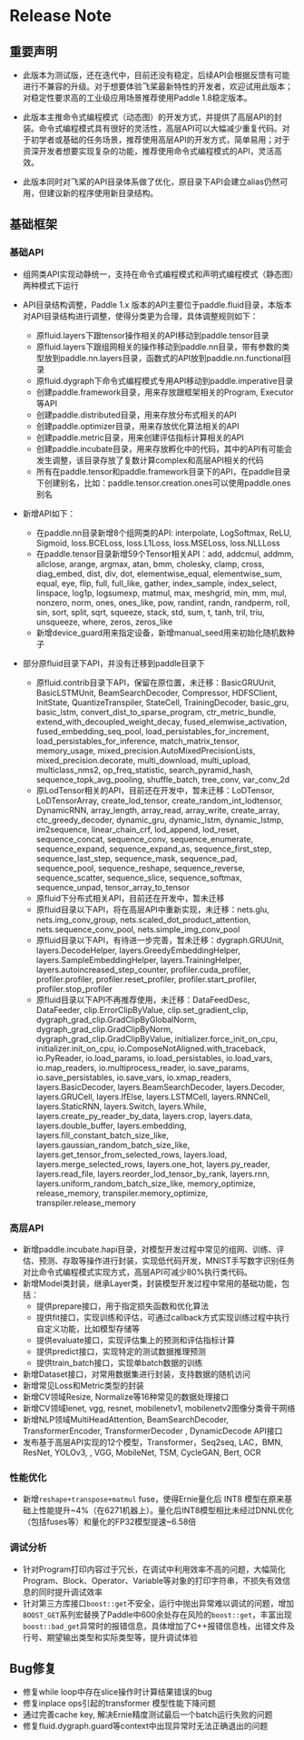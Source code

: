 # Release Note

## 重要声明

 - 此版本为测试版，还在迭代中，目前还没有稳定，后续API会根据反馈有可能进行不兼容的升级。对于想要体验飞桨最新特性的开发者，欢迎试用此版本；对稳定性要求高的工业级应用场景推荐使用Paddle 1.8稳定版本。

 - 此版本主推命令式编程模式（动态图）的开发方式，并提供了高层API的封装。命令式编程模式具有很好的灵活性，高层API可以大幅减少重复代码。对于初学者或基础的任务场景，推荐使用高层API的开发方式，简单易用；对于资深开发者想要实现复杂的功能，推荐使用命令式编程模式的API，灵活高效。

 - 此版本同时对飞桨的API目录体系做了优化，原目录下API会建立alias仍然可用，但建议新的程序使用新目录结构。

## 基础框架

### 基础API

- 组网类API实现动静统一，支持在命令式编程模式和声明式编程模式（静态图）两种模式下运行
- API目录结构调整，Paddle 1.x 版本的API主要位于paddle.fluid目录，本版本对API目录结构进行调整，使得分类更为合理，具体调整规则如下：
  - 原fluid.layers下跟tensor操作相关的API移动到paddle.tensor目录
  - 原fluid.layers下跟组网相关的操作移动到paddle.nn目录，带有参数的类型放到paddle.nn.layers目录，函数式的API放到paddle.nn.functional目录
  - 原fluid.dygraph下命令式编程模式专用API移动到paddle.imperative目录
  - 创建paddle.framework目录，用来存放跟框架相关的Program, Executor等API
  - 创建paddle.distributed目录，用来存放分布式相关的API
  - 创建paddle.optimizer目录，用来存放优化算法相关的API
  - 创建paddle.metric目录，用来创建评估指标计算相关的API
  - 创建paddle.incubate目录，用来存放孵化中的代码，其中的API有可能会发生调整，该目录存放了复数计算complex和高层API相关的代码
  - 所有在paddle.tensor和paddle.framework目录下的API，在paddle目录下创建别名，比如：paddle.tensor.creation.ones可以使用paddle.ones别名

- 新增API如下：
  - 在paddle.nn目录新增8个组网类的API: interpolate, LogSoftmax, ReLU, Sigmoid, loss.BCELoss, loss.L1Loss, loss.MSELoss, loss.NLLLoss
  - 在paddle.tensor目录新增59个Tensor相关API：add, addcmul, addmm, allclose, arange, argmax, atan, bmm, cholesky, clamp, cross, diag_embed, dist, div, dot, elementwise_equal, elementwise_sum, equal, eye, flip, full, full_like, gather, index_sample, index_select, linspace, log1p, logsumexp, matmul, max, meshgrid, min, mm, mul, nonzero, norm, ones, ones_like, pow, randint, randn, randperm, roll, sin, sort, split, sqrt, squeeze, stack, std, sum, t, tanh, tril, triu, unsqueeze, where, zeros, zeros_like
  - 新增device_guard用来指定设备，新增manual_seed用来初始化随机数种子

- 部分原fluid目录下API，并没有迁移到paddle目录下
  - 原fluid.contrib目录下API，保留在原位置，未迁移：BasicGRUUnit, BasicLSTMUnit, BeamSearchDecoder, Compressor, HDFSClient, InitState, QuantizeTranspiler, StateCell, TrainingDecoder, basic_gru, basic_lstm, convert_dist_to_sparse_program, ctr_metric_bundle, extend_with_decoupled_weight_decay, fused_elemwise_activation, fused_embedding_seq_pool, load_persistables_for_increment, load_persistables_for_inference, match_matrix_tensor, memory_usage, mixed_precision.AutoMixedPrecisionLists, mixed_precision.decorate, multi_download, multi_upload, multiclass_nms2, op_freq_statistic, search_pyramid_hash, sequence_topk_avg_pooling, shuffle_batch, tree_conv, var_conv_2d
  - 原LodTensor相关的API，目前还在开发中，暂未迁移：LoDTensor, LoDTensorArray, create_lod_tensor, create_random_int_lodtensor, DynamicRNN, array_length, array_read, array_write, create_array, ctc_greedy_decoder, dynamic_gru, dynamic_lstm, dynamic_lstmp, im2sequence, linear_chain_crf, lod_append, lod_reset, sequence_concat, sequence_conv, sequence_enumerate, sequence_expand, sequence_expand_as, sequence_first_step, sequence_last_step, sequence_mask, sequence_pad, sequence_pool, sequence_reshape, sequence_reverse, sequence_scatter, sequence_slice, sequence_softmax, sequence_unpad, tensor_array_to_tensor
  - 原fluid下分布式相关API，目前还在开发中，暂未迁移
  - 原fluid目录以下API，将在高层API中重新实现，未迁移：nets.glu, nets.img_conv_group, nets.scaled_dot_product_attention, nets.sequence_conv_pool, nets.simple_img_conv_pool
  - 原fluid目录以下API，有待进一步完善，暂未迁移：dygraph.GRUUnit, layers.DecodeHelper, layers.GreedyEmbeddingHelper, layers.SampleEmbeddingHelper, layers.TrainingHelper, layers.autoincreased_step_counter, profiler.cuda_profiler, profiler.profiler, profiler.reset_profiler, profiler.start_profiler, profiler.stop_profiler
  - 原fluid目录以下API不再推荐使用，未迁移：DataFeedDesc, DataFeeder, clip.ErrorClipByValue, clip.set_gradient_clip, dygraph_grad_clip.GradClipByGlobalNorm, dygraph_grad_clip.GradClipByNorm, dygraph_grad_clip.GradClipByValue, initializer.force_init_on_cpu, initializer.init_on_cpu, io.ComposeNotAligned.with_traceback, io.PyReader, io.load_params, io.load_persistables, io.load_vars, io.map_readers, io.multiprocess_reader, io.save_params, io.save_persistables, io.save_vars, io.xmap_readers, layers.BasicDecoder, layers.BeamSearchDecoder, layers.Decoder, layers.GRUCell, layers.IfElse, layers.LSTMCell, layers.RNNCell, layers.StaticRNN, layers.Switch, layers.While, layers.create_py_reader_by_data, layers.crop, layers.data, layers.double_buffer, layers.embedding, layers.fill_constant_batch_size_like, layers.gaussian_random_batch_size_like, layers.get_tensor_from_selected_rows, layers.load, layers.merge_selected_rows, layers.one_hot, layers.py_reader, layers.read_file, layers.reorder_lod_tensor_by_rank, layers.rnn, layers.uniform_random_batch_size_like, memory_optimize, release_memory, transpiler.memory_optimize, transpiler.release_memory

### 高层API

- 新增paddle.incubate.hapi目录，对模型开发过程中常见的组网、训练、评估、预测、存取等操作进行封装，实现低代码开发，MNIST手写数字识别任务对比命令式编程模式实现方式，高层API可减少80%执行类代码。
- 新增Model类封装，继承Layer类，封装模型开发过程中常用的基础功能，包括：
  - 提供prepare接口，用于指定损失函数和优化算法
  - 提供fit接口，实现训练和评估，可通过callback方式实现训练过程中执行自定义功能，比如模型存储等
  - 提供evaluate接口，实现评估集上的预测和评估指标计算
  - 提供predict接口，实现特定的测试数据推理预测
  - 提供train_batch接口，实现单batch数据的训练
- 新增Dataset接口，对常用数据集进行封装，支持数据的随机访问
- 新增常见Loss和Metric类型的封装
- 新增CV领域Resize, Normalize等16种常见的数据处理接口
- 新增CV领域lenet, vgg, resnet, mobilenetv1, mobilenetv2图像分类骨干网络
- 新增NLP领域MultiHeadAttention, BeamSearchDecoder, TransformerEncoder, TransformerDecoder , DynamicDecode API接口
- 发布基于高层API实现的12个模型，Transformer，Seq2seq,  LAC，BMN, ResNet,  YOLOv3, , VGG, MobileNet, TSM, CycleGAN,  Bert, OCR

### 性能优化

- 新增`reshape+transpose+matmul` fuse，使得Ernie量化后 INT8 模型在原来基础上性能提升~4%（在6271机器上）。量化后INT8模型相比未经过DNNL优化（包括fuses等）和量化的FP32模型提速~6.58倍

### 调试分析

- 针对Program打印内容过于冗长，在调试中利用效率不高的问题，大幅简化Program、Block、Operator、Variable等对象的打印字符串，不损失有效信息的同时提升调试效率
- 针对第三方库接口`boost::get`不安全，运行中抛出异常难以调试的问题，增加`BOOST_GET`系列宏替换了Paddle中600余处存在风险的`boost::get`，丰富出现`boost::bad_get`异常时的报错信息，具体增加了C++报错信息栈，出错文件及行号、期望输出类型和实际类型等，提升调试体验

## Bug修复

 - 修复while loop中存在slice操作时计算结果错误的bug
 - 修复inplace ops引起的transformer 模型性能下降问题
 - 通过完善cache key, 解决Ernie精度测试最后一个batch运行失败的问题
 - 修复fluid.dygraph.guard等context中出现异常时无法正确退出的问题

